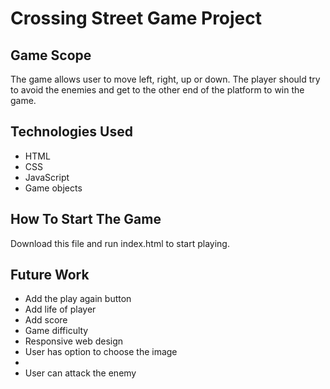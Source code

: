 # Crossing Street Game Project

## Game Scope
The game allows user to move left, right, up or down. The player should try to avoid the enemies and get to the other end of the platform to win the game.

## Technologies Used
<ul>
    <li> HTML </li>
    <li> CSS </li>
    <li> JavaScript </li>
    <li> Game objects </li>
</ul>

## How To Start The Game 
Download this file and run index.html to start playing.

## Future Work
<ul>
    <li> Add the play again button </li>
    <li> Add life of player </li>
    <li> Add score </li>
    <li> Game difficulty </li>
    <li> Responsive web design </li>
    <li> User has option to choose the image <li>
    <li> User can attack the enemy </li>
</ul>